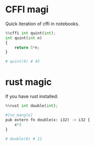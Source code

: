 # CFFI magi

Quick iteration of cffi in notebooks.


```python
%%cffi int quint(int);
int quint(int n)
{
    return 5*n;
}

# quint(9) # 45
```

# rust magic

If you have rust installed:

```python
%%rust int double(int);

#[no_mangle]
pub extern fn double(x: i32) -> i32 {
    x*2
}

# double(6) # 12
```

